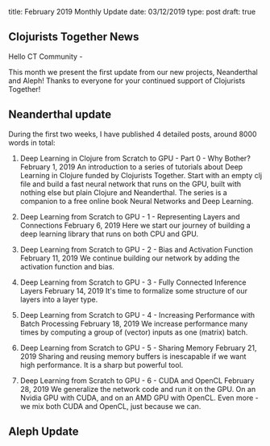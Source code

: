 title: February 2019 Monthly Update
date: 03/12/2019
type: post
draft: true

## Clojurists Together News

Hello CT Community -

This month we present the first update from our new projects, Neanderthal and Aleph! Thanks to everyone for your continued support of Clojurists Together!

## Neanderthal update

During the first two weeks, I have published 4 detailed posts, around 8000 words in total:

1. Deep Learning in Clojure from Scratch to GPU - Part 0 - Why Bother? 
February 1, 2019 
An introduction to a series of tutorials about Deep Learning in Clojure funded by Clojurists Together. Start with an empty clj file and build a fast neural network that runs on the GPU, built with nothing else but plain Clojure and Neanderthal. The series is a companion to a free online book Neural Networks and Deep Learning.

2. Deep Learning from Scratch to GPU - 1 - Representing Layers and Connections 
February 6, 2019 
Here we start our journey of building a deep learning library that runs on both CPU and GPU.

3. Deep Learning from Scratch to GPU - 2 - Bias and Activation Function 
February 11, 2019 
We continue building our network by adding the activation function and bias.

4. Deep Learning from Scratch to GPU - 3 - Fully Connected Inference Layers 
February 14, 2019 
It's time to formalize some structure of our layers into a layer type.

5. Deep Learning from Scratch to GPU - 4 - Increasing Performance with Batch Processing 
February 18, 2019 
We increase performance many times by computing a group of (vector) inputs as one (matrix) batch.

6. Deep Learning from Scratch to GPU - 5 - Sharing Memory 
February 21, 2019 
Sharing and reusing memory buffers is inescapable if we want high performance. It is a sharp but powerful tool.

7. Deep Learning from Scratch to GPU - 6 - CUDA and OpenCL 
February 28, 2019 
We generalize the network code and run it on the GPU. On an Nvidia GPU with CUDA, and on an AMD GPU with OpenCL. Even more - we mix both CUDA and OpenCL, just because we can.

## Aleph Update

<script src="https://gist.github.com/kachayev/a8d81658bcf00abad045a4f84f6e76b6.js"></script>
